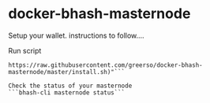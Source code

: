 # docker-bhash-masternode

Setup your wallet.  instructions to follow....

Run script
```sudo bash -c "$(curl -sSL 
https://raw.githubusercontent.com/greerso/docker-bhash-masternode/master/install.sh)"```

Check the status of your masternode
```bhash-cli masternode status```
